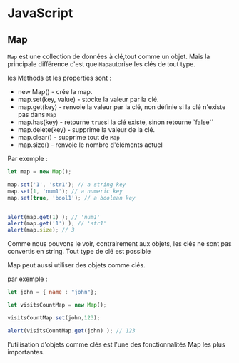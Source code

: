 # JavaScript

## Map

`Map` est une collection de données à clé,tout comme un objet. Mais la principale différence c'est que `Map`autorise les clés de tout type.

les Methods et les properties sont : 

*   new Map() - crée la map.
*   map.set(key, value) - stocke la valeur par la clé.
*   map.get(key) - renvoie la valeur par la clé, non définie si la clé n'existe pas dans `Map`
*   map.has(key) - retourne `true`si la clé existe, sinon retourne `false``
*   map.delete(key) - supprime la valeur de la clé.
*   map.clear() - supprime tout de `Map`
*   map.size() - renvoie le nombre d'éléments actuel

Par exemple : 
```javascript
let map = new Map();

map.set('1', 'str1'); // a string key
map.set(1, 'num1'); // a numeric key
map.set(true, 'bool1'); // a boolean key


alert(map.get(1) ); // 'num1'
alert(map.get('1') ); // 'str1'
alert(map.size); // 3
```
Comme nous pouvons le voir, contrairement aux objets, les clés ne sont pas convertis en string. Tout type de clé est possible

Map peut aussi utiliser des objets comme clés.

par exemple : 
```javascript
let john = { name : "john"};

let visitsCountMap = new Map();

visitsCountMap.set(john,123);

alert(visitsCountMap.get(john) ); // 123 
```

l'utilisation d'objets comme clés est l'une des fonctionnalités Map les plus importantes.